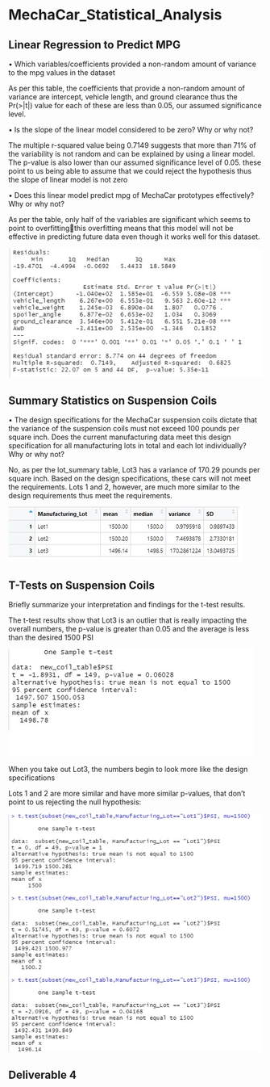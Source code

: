 # MechaCar_Statistical_Analysis
## Linear Regression to Predict MPG
•	Which variables/coefficients provided a non-random amount of variance to the mpg values in the dataset

As per this table, the coefficients that provide a non-random amount of variance are intercept, vehicle length, and ground clearance thus the Pr(>|t|) value for each of these are less than 0.05, our assumed significance level.

•	Is the slope of the linear model considered to be zero? Why or why not?

The multiple r-squared value being 0.7149 suggests that more than 71% of the variability is not random and can be explained by using a linear model. The p-value is also lower than our assumed significance level of 0.05. these point to us being able to assume that we could reject the hypothesis thus the slope of linear model is not zero

•	Does this linear model predict mpg of MechaCar prototypes effectively? Why or why not?

As per the table, only half of the variables are significant which seems to point to overfittingthis overfitting means that this model will not be effective in predicting future data even though it works well for this dataset. 

![Linear_regression.jpg](https://github.com/NShan9297/MechaCar_Statistical_Analysis/blob/main/Photos/Linear_regression.jpg)


## Summary Statistics on Suspension Coils
•	The design specifications for the MechaCar suspension coils dictate that the variance of the suspension coils must not exceed 100 pounds per square inch. Does the current manufacturing data meet this design specification for all manufacturing lots in total and each lot individually? Why or why not?

No, as per the lot_summary table, Lot3 has a variance of 170.29 pounds per square inch. Based on the design specifications, these cars will not meet the requirements. Lots 1 and 2, however, are much more similar to the design requirements thus meet the requirements. 

![summary_table.jpg](https://github.com/NShan9297/MechaCar_Statistical_Analysis/blob/main/Photos/summary_table.jpg)

## T-Tests on Suspension Coils
Briefly summarize your interpretation and findings for the t-test results.

The t-test results show that Lot3 is an outlier that is really impacting the overall numbers, the p-value is greater than 0.05 and the average is less than the desired 1500 PSI

![Overall_t_test.jpg](https://github.com/NShan9297/MechaCar_Statistical_Analysis/blob/main/Photos/Overall_t_test.jpg)

When you take out Lot3, the numbers begin to look more like the design specifications

Lots 1 and 2 are more similar and have more similar p-values, that don’t point to us rejecting the null hypothesis:

![all_t_tests.jpg](https://github.com/NShan9297/MechaCar_Statistical_Analysis/blob/main/Photos/all_t_tests.jpg)

## Deliverable 4